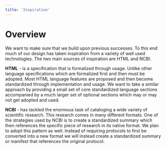 ```yaml
---
title: 'Inspiration'
---
```


# Overview

We want to make sure that we build upon previous successes. To this end much of our design has taken inspiration from a variety of well used technologies. The two main sources of inspiration are HTML and NCBI.

**HTML** - is a specification that is formalized through usage. Unlike other language specifications which are formalized first and then must be adopted. Most HTML language features are proposed and then become standardized through implementation and usage. We want to take a similar approach by providing a small set of core standardized language sections accompanied by a much larger set of optional sections which may or may not get adopted and used.

**NCBI** - has tackled the enormous task of cataloging a wide variety of scientific research. This research comes in many different formats. One of the strategies used by NCBI is to create a standardized summary which then references the specific piece of research in its native format. We plan to adopt this pattern as well. Instead of requiring protocols to first be converted into a new format we will instead create a standardized summary or manifest that references the original protocol.
